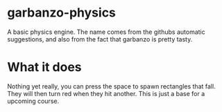 # garbanzo-physics
A basic physics engine. The name comes from the githubs automatic suggestions, and also from the fact that garbanzo is pretty tasty.

# What it does
Nothing yet really, you can press the space to spawn rectangles that fall. They will then turn red when they hit another.
This is just a base for a upcoming course.
